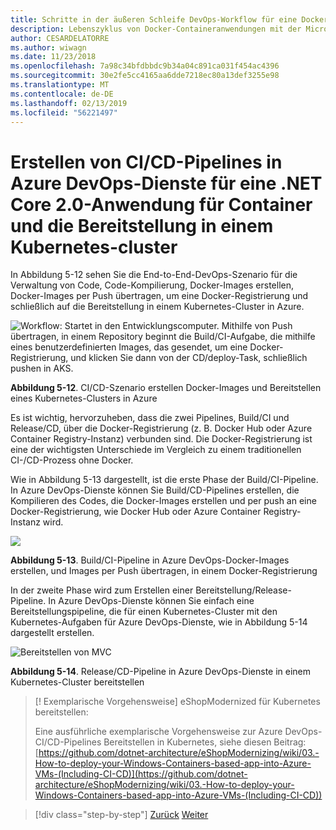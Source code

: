 ```yaml
---
title: Schritte in der äußeren Schleife DevOps-Workflow für eine Docker-Anwendung
description: Lebenszyklus von Docker-Containeranwendungen mit der Microsoft-Plattform und Tools
author: CESARDELATORRE
ms.author: wiwagn
ms.date: 11/23/2018
ms.openlocfilehash: 7a98c34bfdbbdc9b34a04c891ca031f454ac4396
ms.sourcegitcommit: 30e2fe5cc4165aa6dde7218ec80a13def3255e98
ms.translationtype: MT
ms.contentlocale: de-DE
ms.lasthandoff: 02/13/2019
ms.locfileid: "56221497"
---
```

# <a name="creating-cicd-pipelines-in-azure-devops-services-for-a-net-core-20-application-on-containers-and-deploying-to-a-kubernetes-cluster"></a>Erstellen von CI/CD-Pipelines in Azure DevOps-Dienste für eine .NET Core 2.0-Anwendung für Container und die Bereitstellung in einem Kubernetes-cluster

In Abbildung 5-12 sehen Sie die End-to-End-DevOps-Szenario für die Verwaltung von Code, Code-Kompilierung, Docker-Images erstellen, Docker-Images per Push übertragen, um eine Docker-Registrierung und schließlich auf die Bereitstellung in einem Kubernetes-Cluster in Azure.

![Workflow: Startet in den Entwicklungscomputer. Mithilfe von Push übertragen, in einem Repository beginnt die Build/CI-Aufgabe, die mithilfe eines benutzerdefinierten Images, das gesendet, um eine Docker-Registrierung, und klicken Sie dann von der CD/deploy-Task, schließlich pushen in AKS.](media/docker-workflow-ci-cd-aks.png)

**Abbildung 5-12**. CI/CD-Szenario erstellen Docker-Images und Bereitstellen eines Kubernetes-Clusters in Azure

Es ist wichtig, hervorzuheben, dass die zwei Pipelines, Build/CI und Release/CD, über die Docker-Registrierung (z. B. Docker Hub oder Azure Container Registry-Instanz) verbunden sind. Die Docker-Registrierung ist eine der wichtigsten Unterschiede im Vergleich zu einem traditionellen CI-/CD-Prozess ohne Docker.

Wie in Abbildung 5-13 dargestellt, ist die erste Phase der Build/CI-Pipeline. In Azure DevOps-Dienste können Sie Build/CD-Pipelines erstellen, die Kompilieren des Codes, die Docker-Images erstellen und per push an eine Docker-Registrierung, wie Docker Hub oder Azure Container Registry-Instanz wird.

![](media/build-ci-pipeline-azure-devops-push-to-docker-registry.png)

**Abbildung 5-13**. Build/CI-Pipeline in Azure DevOps-Docker-Images erstellen, und Images per Push übertragen, in einem Docker-Registrierung

In der zweite Phase wird zum Erstellen einer Bereitstellung/Release-Pipeline. In Azure DevOps-Dienste können Sie einfach eine Bereitstellungspipeline, die für einen Kubernetes-Cluster mit den Kubernetes-Aufgaben für Azure DevOps-Dienste, wie in Abbildung 5-14 dargestellt erstellen.

![Bereitstellen von MVC](media/release-cd-pipeline-azure-devops-deploy-to-kubernetes.png)

**Abbildung 5-14**. Release/CD-Pipeline in Azure DevOps-Dienste in einem Kubernetes-Cluster bereitstellen

> [! Exemplarische Vorgehensweise] eShopModernized für Kubernetes bereitstellen:
>
> Eine ausführliche exemplarische Vorgehensweise zur Azure DevOps-CI/CD-Pipelines Bereitstellen in Kubernetes, siehe diesen Beitrag: \
>[https://github.com/dotnet-architecture/eShopModernizing/wiki/03.-How-to-deploy-your-Windows-Containers-based-app-into-Azure-VMs-(Including-CI-CD)](https://github.com/dotnet-architecture/eShopModernizing/wiki/03.-How-to-deploy-your-Windows-Containers-based-app-into-Azure-VMs-(Including-CI-CD))

>[!div class="step-by-step"]
>[Zurück](docker-application-outer-loop-devops-workflow.md)
>[Weiter](../run-manage-monitor-docker-environments/index.md)
